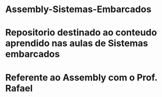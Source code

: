 # Assembly-Sistemas-Embarcados

# Repositorio destinado ao conteudo aprendido nas aulas  de Sistemas embarcados
# Referente ao Assembly com o Prof. Rafael
